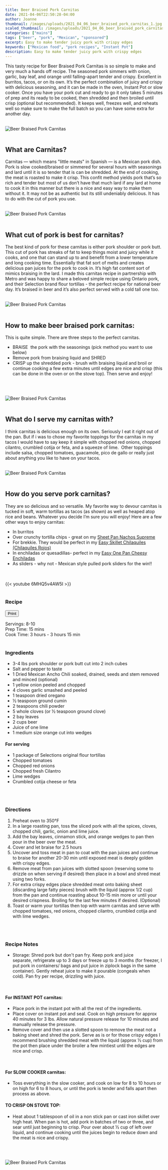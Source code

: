 ```yaml
---
title: Beer Braised Pork Carnitas
date: 2021-04-06T22:50:28-04:00
author: Joanne
thumbnail: /images/uploads/2021_04_06_beer_braised_pork_carnitas_1.jpg
scaled_thumbnail: /images/uploads/2021_04_06_beer_braised_pork_carnitas_0.jpg
categories: ["mains"]
tags: ["beer", "pork", "Mexican", "sponsored"]
excerpt: Easy to make tender juicy pork with crispy edges 
keywords: ["Mexican food", "pork recipes", "Instant Pot"]
description: Easy to make tender juicy pork with crispy edges
---
```

<span class="blog-text">

This tasty recipe for Beer Braised Pork Carnitas is so simple to make and very much a hands off recipe. The seasoned pork simmers with onion, garlic, bay leaf, and orange until falling-apart tender and crispy. Excellent in burritos, tacos, or on its own. It’s the perfect combination of juicy and crispy with delicious seasoning, and it can be made in the oven, Instant Pot or slow cooker. Once you have your pork cut and ready to go it only takes 5 minutes of prep and its ready to be cooked, then shredded and then broiled until crisp (optional but recommended). It keeps well, freezes well, and reheats well so make sure to make the full batch so you can have some extra for another day. 
</br>
</br>

![Beer Braised Pork Carnitas](/images/uploads/2021_04_06_beer_braised_pork_carnitas_2.jpg)
</br>
</br>

## What are Carnitas?
Carnitas — which means "little meats" in Spanish — is a Mexican pork dish. Pork is slow cooked/braised or simmered for several hours with seasonings and lard until it is so tender that is can be shredded. At the end of cooking, the meat is roasted to make it crisp. This confit method yields pork that’s so rich and tender but most of us don’t have that much lard if any lard at home to cook it in this manner but there is a nice and easy way to make them without it. It may not be as authentic but its still undeniably delicious. It has to do with the cut of pork you use. 
</br>
</br>

![Beer Braised Pork Carnitas](/images/uploads/2021_04_06_beer_braised_pork_carnitas_3.jpg)
</br>
</br>

## What cut of pork is best for carnitas? 
The best kind of pork for these carnitas is either pork shoulder or pork butt. This cut of pork has streaks of fat to keep things moist and juicy while it cooks, and one that can stand up to and benefit from a lower temperature and long cooking time. Essentially that fat sort of melts and creates delicious pan juices for the pork to cook in. It’s high fat content sort of mimics braising in the lard. I made this carnitas recipe in partnership with Metro and was happy to share a beloved simple recipe using Ontario pork, and their Selection brand flour tortillas - the perfect recipe for national beer day. It’s braised in beer and it’s also perfect served with a cold tall one too. 
</br>
</br>

![Beer Braised Pork Carnitas](/images/uploads/2021_04_06_beer_braised_pork_carnitas_4.jpg)
</br>
</br>

## How to make beer braised pork carnitas:
This is quite simple. There are three steps to the perfect carnitas. 
* BRAISE  the pork with the seasonings (pick method you want to use below) 
* Remove pork from braising liquid and SHRED
* CRISP up the shredded pork - brush with braising liquid and broil or continue cooking a few extra minutes until edges are nice and crisp (this can be done in the oven or on the stove top). Then serve and enjoy!
</br>
</br>

![Beer Braised Pork Carnitas](/images/uploads/2021_04_06_beer_braised_pork_carnitas_5.jpg)
</br>
</br>

## What do I serve my carnitas with?
I think carnitas is delicious enough on its own. Seriously I eat it right out of the pan. But if i was to chose my favorite toppings for the carnitas in my tacos I would have to say keep it simple with chopped red onions, chopped cilantro, crumbled cotija or feta, and a squeeze of lime.  Other toppings include salsa, chopped tomatoes, guacamole, pico de gallo or really just about anything you like to have on your tacos. 
</br>
</br>

![Beer Braised Pork Carnitas](/images/uploads/2021_04_06_beer_braised_pork_carnitas_6.jpg)
</br>
</br>

## How do you serve pork carnitas? 
They are so delicious and so versatile. My favorite way to devour carnitas is tucked in soft, warm tortillas as tacos (as shown) as well as heaped atop rice and beans. Whatever you decide I’m sure you will enjoy! Here are a few other ways to enjoy carnitas: 
* In burritos 
* Over crunchy tortilla chips - great on my <span class="highlight"><a href="https://www.oliveandmango.com/sheet-pan-nachos-supreme">Sheet Pan Nachos Supreme</a></span>
* For brekkie. They would be perfect in my <span class="highlight"><a href="https://www.oliveandmango.com/easy-skillet-chilaquiles-chilaquiles-rojos">Easy Skillet Chilaquiles (Chilaquiles Rojos)</a></span>
* In enchiladas or quesadillas- perfect in my <span class="highlight"><a href="https://www.oliveandmango.com/easy-one-pan-cheesy-enchiladas">Easy One Pan Cheesy Enchiladas</a></span>
* As sliders - why not - Mexican style pulled pork sliders for the win!!
</br>
</br>
{{< youtube 6MHQ5v4AW5I >}}
</br>
</br>
</span>

### Recipe
<div print_button><form>
<input type="button" value="Print" class="btn__print" onClick="window.print()">
</form></div>

<div>Servings: <span itemprop="recipeYield">8-10</div>
<div>Prep Time: <meta itemprop="prepTime" content="PT15M">15 mins</div>
<div>Cook Time: <meta itemprop="cookTime" content="PT3H">3 hours - 3 hours 15 min</div>
</br>

### Ingredients

* <span itemprop="recipeIngredient">3-4 lbs pork shoulder or pork butt cut into 2 inch cubes </span>
* <span itemprop="recipeIngredient">Salt and pepper to taste </span>
* <span itemprop="recipeIngredient">1 Dried Mexican Ancho Chili soaked, drained, seeds and stem removed and minced (optional) </span>
* <span itemprop="recipeIngredient">1 yellow onion peeled and chopped </span>
* <span itemprop="recipeIngredient">4 cloves garlic smashed and peeled </span>
* <span itemprop="recipeIngredient">1 teaspoon dried oregano </span>
* <span itemprop="recipeIngredient">&frac12; teaspoon ground cumin </span>
* <span itemprop="recipeIngredient">2 teaspoons chili powder </span>
* <span itemprop="recipeIngredient">5 whole cloves (or &frac12; teaspoon ground clove) </span>
* <span itemprop="recipeIngredient">2 bay leaves </span>
* <span itemprop="recipeIngredient">2 cups beer </span>
* <span itemprop="recipeIngredient">Juice of one lime </span>
* <span itemprop="recipeIngredient">1 medium size orange cut into wedges</span>

#### For serving
* <span itemprop="recipeIngredient">1 package of Selections original flour tortillas </span>
* <span itemprop="recipeIngredient">Chopped tomatoes </span>
* <span itemprop="recipeIngredient">Chopped red onions </span>
* <span itemprop="recipeIngredient">Chopped fresh Cilantro </span>
* <span itemprop="recipeIngredient">Lime wedges </span>
* <span itemprop="recipeIngredient">Crumbled cotija cheese or feta</span>
</br>
</br>

### Directions
1. Preheat oven to 350°F
1. In a large roasting pan, toss the sliced pork with all the spices, cloves, chopped chili, garlic, onion and lime juice.
1. Add the bay leaves, cinnamon stick, and orange wedges to pan then pour in the beer over the meat.
1. Cover and let braise for 2.5 hours
1. Uncover and toss meat in pan to coat with the pan juices and continue to braise for another 20-30 min until exposed meat is deeply golden with crispy edges.
1. Remove meat from pan juices with slotted spoon (reserving some to drizzle on when serving if desired) then place in a bowl and shred meat using two forks.
1. For extra crispy edges place shredded meat onto baking sheet (discarding large fatty pieces) brush with the liquid (approx 1/2 cup) from the pan and continue roasting about 10-15 min more or until your desired crispness. Broiling for the last few minutes if desired. (Optional)
1. Toast or warm your tortillas then top with warm carnitas and serve with chopped tomatoes, red onions, chopped cilantro, crumbled cotija and with lime wedges.
</br>
</br>

### Recipe Notes
* Storage: Shred pork but don't pan fry. Keep pork and juice separate, refrigerate up to 3 days or freeze up to 3 months (for freezer, I put pork in containers/ bags and put juice in ziplock bags in the same container). Gently reheat juice to make it pourable (congeals when cold). Pan fry per recipe, drizzling with juice.
</br>

#### For INSTANT POT carnitas:
* Place pork in the instant pot with all the rest of the ingredients. 
* Place cover on instant pot and seal. Cook on high pressure for approx 40 minutes for 3 lbs. Allow natural pressure release for 10 minutes and manually release the pressure. 
* Remove cover and then use a slotted spoon to remove the meat not a baking sheet and shred the pork. Serve as is or for those crispy edges I recommend brushing shredded meat with the liquid (approx &frac12; cup) from the pot then place under the broiler a few mintiest until the edges are nice and crisp.
</br>

#### For SLOW COOKER carnitas:
* Toss everything in the slow cooker, and cook on low for 8 to 10 hours or on high for 6 to 8 hours, or until the pork is tender and falls apart then process as above. 

#### TO CRISP ON STOVE TOP: 
* Heat about 1 tablespoon of oil in a non stick pan or cast iron skillet over high heat. When pan is hot, add pork in batches of two or three, and sear until just beginning to crisp. Pour over about &frac12; cup of left over liquid, and continue cooking until the juices begin to reduce down and the meat is nice and crispy. 
</br>
</br>

![Beer Braised Pork Carnitas](/images/uploads/2021_04_06_beer_braised_pork_carnitas_7.jpg)